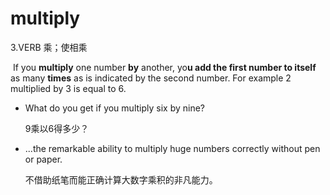 # multiply

3.VERB 乘；使相乘

​	If you **multiply** one number **by** another, yo**u add the first number to itself** as many **times** as is indicated by the second number. For example 2 multiplied by 3 is equal to 6.

- What do you get if you multiply six by nine?

  9乘以6得多少？

- ...the remarkable ability to multiply huge numbers correctly without pen or paper.

  不借助纸笔而能正确计算大数字乘积的非凡能力。

